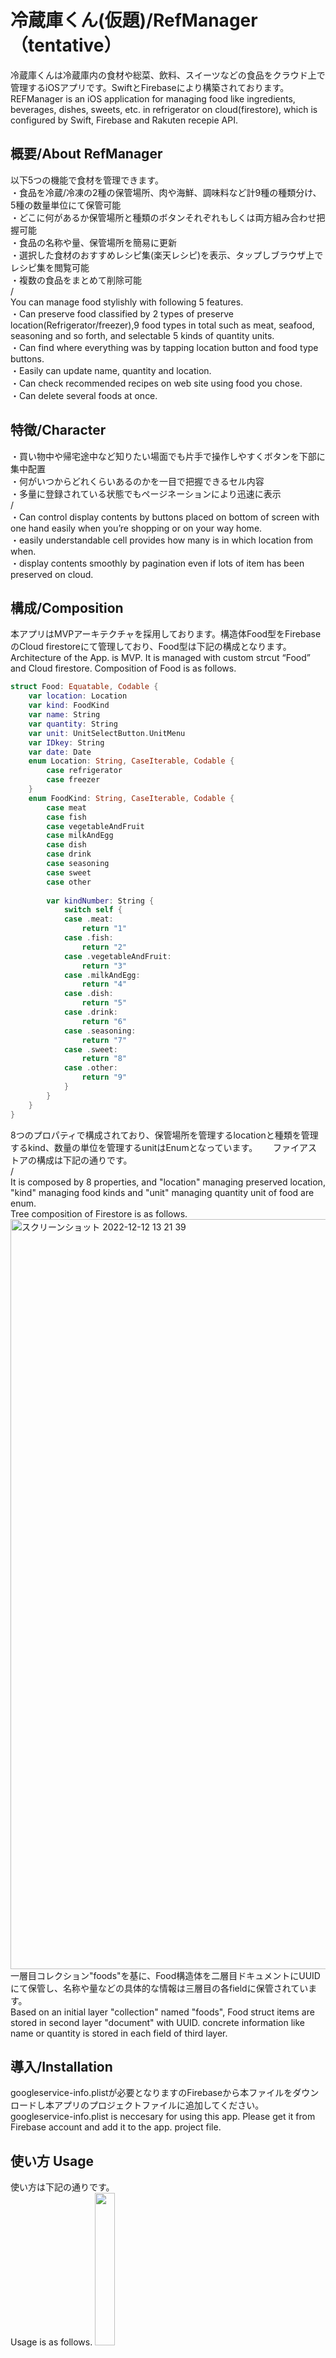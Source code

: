  # 冷蔵庫くん(仮題)/RefManager （tentative）
冷蔵庫くんは冷蔵庫内の食材や総菜、飲料、スイーツなどの食品をクラウド上で管理するiOSアプリです。SwiftとFirebaseにより構築されております。  
REFManager is an iOS application for managing food like ingredients, beverages, dishes, sweets, etc. in refrigerator on cloud(firestore), which is configured by Swift, Firebase and Rakuten recepie API.
## 概要/About RefManager
以下5つの機能で食材を管理できます。  
・食品を冷蔵/冷凍の2種の保管場所、肉や海鮮、調味料など計9種の種類分け、5種の数量単位にて保管可能  
・どこに何があるか保管場所と種類のボタンそれぞれもしくは両方組み合わせ把握可能  
・食品の名称や量、保管場所を簡易に更新  
・選択した食材のおすすめレシピ集(楽天レシピ)を表示、タップしブラウザ上でレシピ集を閲覧可能  
・複数の食品をまとめて削除可能  
/  
You can manage food stylishly with following 5 features.  
・Can preserve food classified by 2 types of preserve location(Refrigerator/freezer),9 food types in total such as meat, seafood, seasoning and so forth, and selectable 5 kinds of quantity units.  
・Can find where everything was by tapping location button and food type buttons.  
・Easily can update name, quantity and location.  
・Can check recommended recipes on web site using food you chose.  
・Can delete several foods at once.
## 特徴/Character
・買い物中や帰宅途中など知りたい場面でも片手で操作しやすくボタンを下部に集中配置  
・何がいつからどれくらいあるのかを一目で把握できるセル内容  
・多量に登録されている状態でもページネーションにより迅速に表示  
/  
・Can control display contents by buttons placed on bottom of screen with one hand easily when you’re shopping or on your way home.  
・easily understandable cell provides how many is in which location from when.  
・display contents smoothly by pagination even if lots of item has been preserved on cloud.
## 構成/Composition  
本アプリはMVPアーキテクチャを採用しております。構造体Food型をFirebaseのCloud firestoreにて管理しており、Food型は下記の構成となります。
Architecture of the App. is MVP. It is managed with custom strcut “Food” and Cloud firestore. Composition of Food is as follows.  

```swift
struct Food: Equatable, Codable {
    var location: Location
    var kind: FoodKind
    var name: String
    var quantity: String
    var unit: UnitSelectButton.UnitMenu
    var IDkey: String
    var date: Date
    enum Location: String, CaseIterable, Codable {
        case refrigerator
        case freezer
    }
    enum FoodKind: String, CaseIterable, Codable {
        case meat
        case fish
        case vegetableAndFruit
        case milkAndEgg
        case dish
        case drink
        case seasoning
        case sweet
        case other
        
        var kindNumber: String {
            switch self {
            case .meat:
                return "1"
            case .fish:
                return "2"
            case .vegetableAndFruit:
                return "3"
            case .milkAndEgg:
                return "4"
            case .dish:
                return "5"
            case .drink:
                return "6"
            case .seasoning:
                return "7"
            case .sweet:
                return "8"
            case .other:
                return "9"
            }
        }
    }
}
```
8つのプロパティで構成されており、保管場所を管理するlocationと種類を管理するkind、数量の単位を管理するunitはEnumとなっています。　　
ファイアストアの構成は下記の通りです。  
/  
It is composed by 8 properties, and "location" managing preserved location, "kind" managing food kinds and "unit" managing quantity unit of food are enum.   
Tree composition of Firestore is as follows.
<img width="1200" alt="スクリーンショット 2022-12-12 13 21 39" src="https://user-images.githubusercontent.com/84781651/206960175-2393d5a3-a101-41e1-b6bb-30b3f8b20ce0.png">
一層目コレクション"foods"を基に、Food構造体を二層目ドキュメントにUUIDにて保管し、名称や量などの具体的な情報は三層目の各fieldに保管されています。  
Based on an initial layer "collection" named "foods", Food struct items are stored in second layer "document" with UUID. concrete information like name or quantity is stored in each field of third layer.  

## 導入/Installation
googleservice-info.plistが必要となりますのFirebaseから本ファイルをダウンロードし本アプリのプロジェクトファイルに追加してください。  
googleservice-info.plist is neccesary for using this app. Please get it from Firebase account and add it to the app. project file.  
## 使い方 Usage
使い方は下記の通りです。  
Usage is as follows. 
<img src="https://user-images.githubusercontent.com/84781651/206842125-53fdc0ab-dbff-4bb1-8601-d78b61dc3181.png" width="25%">

## Todo
・Account and share function.  
・Preservation of several foods at once.  
・Keyword search.  
・notification/alert of expiry date.  
・release on appstore.  

